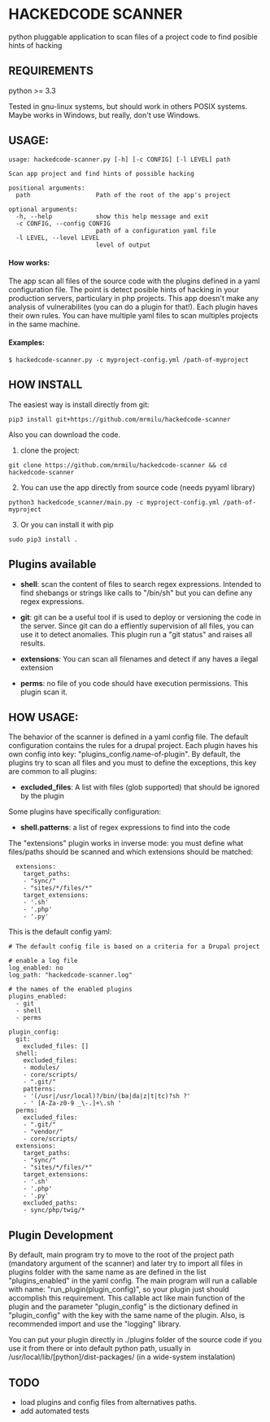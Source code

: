 # HACKEDCODE SCANNER
python pluggable application to scan files of a project code to find posible hints of hacking

## REQUIREMENTS
python >= 3.3

Tested in gnu-linux systems, but should work in others POSIX systems.
Maybe works in Windows, but really, don't use Windows.

## USAGE:
```
usage: hackedcode-scanner.py [-h] [-c CONFIG] [-l LEVEL] path

Scan app project and find hints of possible hacking

positional arguments:
  path                  Path of the root of the app's project

optional arguments:
  -h, --help            show this help message and exit
  -c CONFIG, --config CONFIG
                        path of a configuration yaml file
  -l LEVEL, --level LEVEL
                        level of output
```

#### How works:
The app scan all files of the source code with the plugins defined in a yaml configuration file.
The point is detect posible hints of hacking in your production servers, particulary in php projects.  This app doesn't make any analysis of vulnerabilites (you can do a plugin for that!). Each plugin haves their own rules. You can have
multiple yaml files to scan multiples projects in the same machine.

#### Examples:
```
$ hackedcode-scanner.py -c myproject-config.yml /path-of-myproject
```

## HOW INSTALL

The easiest way is install directly from git:
```
pip3 install git+https://github.com/mrmilu/hackedcode-scanner
```

Also you can download the code.

1. clone the project:
```
git clone https://github.com/mrmilu/hackedcode-scanner && cd hackedcode-scanner
```

2. You can use the app directly from source code (needs pyyaml library)
```
python3 hackedcode_scanner/main.py -c myproject-config.yml /path-of-myproject
```

3. Or you can install it with pip
```
sudo pip3 install .
```

## Plugins available
- **shell**: scan the content of files to search regex expressions. Intended to find
shebangs or strings like calls to "/bin/sh" but you can define any regex expressions.

- **git**: git can be a useful tool if is used to deploy or versioning the code in the server.
Since git can do a effiently supervision of all files, you can use it to detect
anomalies. This plugin run a "git status" and raises all results.

- **extensions**: You can scan all filenames and detect if any haves a ilegal extension

- **perms**: no file of you code should have execution permissions. This plugin scan it.

## HOW USAGE:

The behavior of the scanner is defined in a yaml config file. The default configuration contains
the rules for a drupal project. Each plugin haves his own config into key: "plugins_config.name-of-plugin". By default, the plugins try to scan all files and you must to define the exceptions, this key are common to all plugins:

- **excluded_files**: A list with files (glob supported) that should be ignored by the plugin

Some plugins have specifically configuration:

- **shell.patterns**: a list of regex expressions to find into the code

The "extensions" plugin works in inverse mode: you must define what files/paths should be scanned and which extensions should be matched:
```
  extensions:
    target_paths:
    - "sync/"
    - "sites/*/files/*"
    target_extensions:
    - '.sh'
    - '.php'
    - '.py'
```

This is the default config yaml:
```
# The default config file is based on a criteria for a Drupal project

# enable a log file
log_enabled: no
log_path: "hackedcode-scanner.log"

# the names of the enabled plugins
plugins_enabled:
  - git
  - shell
  - perms

plugin_config:
  git:
    excluded_files: []
  shell:
    excluded_files:
    - modules/
    - core/scripts/
    - ".git/"
    patterns:
    - '(/usr|/usr/local)?/bin/(ba|da|z|t|tc)?sh ?'
    - ' [A-Za-z0-9 _\-.]+\.sh '
  perms:
    excluded_files:
    - ".git/"
    - "vendor/"
    - core/scripts/
  extensions:
    target_paths:
    - "sync/"
    - "sites/*/files/*"
    target_extensions:
    - '.sh'
    - '.php'
    - '.py'
    excluded_paths:
    - sync/php/twig/*
```

## Plugin Development
By default, main program try to move to the root of the project path
(mandatory argument of the scanner) and later try to import all files in plugins
folder with the same name as are defined in the list "plugins_enabled" in the yaml
config. The main program will run a callable with name: "run_plugin(plugin_config)",
so your plugin just should accomplish this requirement.
This callable act like main function of the plugin and the parameter "plugin_config"
is the dictionary defined in "plugin_config" with the key with the same name of the plugin.
Also, is recommended import and use the "logging" library.

You can put your plugin directly in ./plugins folder of the source code if you use it from there
or into default python path, usually in /usr/local/lib/[python]/dist-packages/ (in a wide-system instalation)

## TODO
- load plugins and config files from alternatives paths.
- add automated tests
